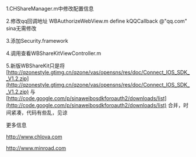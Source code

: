 1.CHShareManager.m中修改配置信息

2.修改qq回调地址 
WBAuthorizeWebView.m 
define kQQCallback @"qq.com"
sina无需修改

3.添加Security.framework

4.调用查看WBShareKitViewController.m

5.新版WBShareKit只是将 
    [http://qzonestyle.gtimg.cn/qzone/vas/opensns/res/doc/Connect_IOS_SDK__V1.2.zip](http://qzonestyle.gtimg.cn/qzone/vas/opensns/res/doc/Connect_IOS_SDK__V1.2.zip)
与
    [http://code.google.com/p/sinaweibosdkforoauth2/downloads/list](http://code.google.com/p/sinaweibosdkforoauth2/downloads/list)
合并，时间紧凑，代码有些乱，见谅

更多信息

http://www.chlova.com

http://www.minroad.com